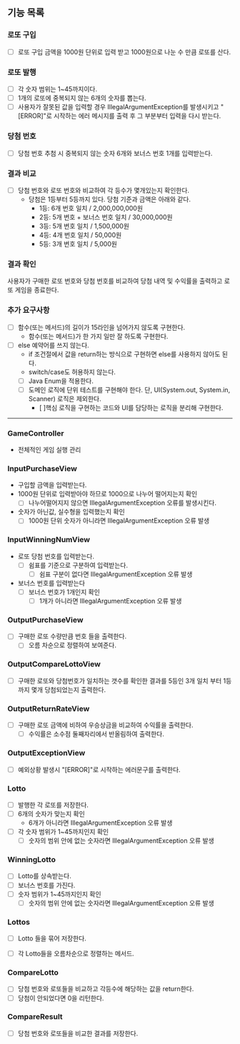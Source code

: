 ## 기능 목록

### 로또 구입
- [ ] 로또 구입 금액을 1000원 단위로 입력 받고 1000원으로 나눈 수 만큼 로또를 산다.

### 로또 발행
- [ ] 각 숫자 범위는 1~45까지이다.
- [ ] 1개의 로또에 중복되지 않는 6개의 숫자를 뽑는다.
- [ ] 사용자가 잘못된 값을 입력할 경우 IllegalArgumentException를 발생시키고 "[ERROR]"로 시작하는 에러 메시지를 출력 후 그 부분부터 입력을 다시 받는다.

### 당첨 번호
- [ ] 당첨 번호 추첨 시 중복되지 않는 숫자 6개와 보너스 번호 1개를 입력받는다.

### 결과 비교
- [ ] 당첨 번호와 로또 번호와 비교하여 각 등수가 몇개있는지 확인한다.
    - 당첨은 1등부터 5등까지 있다. 당첨 기준과 금액은 아래와 같다.
        - 1등: 6개 번호 일치 / 2,000,000,000원
        - 2등: 5개 번호 + 보너스 번호 일치 / 30,000,000원
        - 3등: 5개 번호 일치 / 1,500,000원
        - 4등: 4개 번호 일치 / 50,000원
        - 5등: 3개 번호 일치 / 5,000원

### 결과 확인
사용자가 구매한 로또 번호와 당첨 번호를 비교하여 당첨 내역 및 수익률을 출력하고 로또 게임을 종료한다.


### 추가 요구사항
-[ ] 함수(또는 메서드)의 길이가 15라인을 넘어가지 않도록 구현한다.
    - 함수(또는 메서드)가 한 가지 일만 잘 하도록 구현한다.
-[ ] else 예약어를 쓰지 않는다.
    -  if 조건절에서 값을 return하는 방식으로 구현하면 else를 사용하지 않아도 된다.
    - switch/case도 허용하지 않는다.
    - [ ] Java Enum을 적용한다.
    - [ ] 도메인 로직에 단위 테스트를 구현해야 한다. 단, UI(System.out, System.in, Scanner) 로직은 제외한다.
      - [ ]핵심 로직을 구현하는 코드와 UI를 담당하는 로직을 분리해 구현한다.


---

### GameController
- 전체적인 게임 실행 관리

### InputPurchaseView
- 구입할 금액을 입력받는다.
- 1000원 단위로 입력받아야 하므로 1000으로 나누어 떨어지는지 확인
    -[ ] 나누어떨어지지 않으면 IllegalArgumentException 오류를 발생시킨다.
- 숫자가 아닌값, 실수형을 입력했는지 확인
    -[ ] 1000원 단위 숫자가 아니라면 IllegalArgumentException 오류 발생

### InputWinningNumView
- 로또 당첨 번호를 입력받는다.
    - [ ] 쉼표를 기준으로 구분하여 입력받는다.
        - [ ] 쉼표 구분이 없다면 IllegalArgumentException 오류 발생

- 보너스 번호를 입력받는다
    -[ ] 보너스 번호가 1개인지 확인
        -[ ] 1개가 아니라면 IllegalArgumentException 오류 발생

### OutputPurchaseView
- [ ] 구매한 로또 수량만큼 번호 들을 출력한다.
    - [ ] 오름 차순으로 정렬하여 보여준다.

### OutputCompareLottoView
- [ ] 구매한 로또와 당첨번호가 일치하는 갯수를 확인한 결과를 5등인 3개 일치 부터 1등까지 몇개 당첨되었는지 출력한다.

### OutputReturnRateView
-[ ] 구매한 로또 금액에 비하여 우승상금을 비교하여 수익률을 출력한다.
    -[ ] 수익률은 소수점 둘째자리에서 반올림하여 출력한다.

### OutputExceptionView
-[ ] 예외상황 발생시  "[ERROR]"로 시작하는 에러문구를 출력한다.

### Lotto
-[ ] 발행한 각 로또를 저장한다.
- [ ] 6개의 숫자가 맞는지 확인
  - 6개가 아니라면 IllegalArgumentException 오류 발생
-[ ] 각 숫자 범위가 1~45까지인지 확인
    - [ ] 숫자의 범위 안에 없는 숫자라면 IllegalArgumentException 오류 발생

### WinningLotto
-[ ] Lotto를 상속받는다.
-[ ] 보너스 번호를 가진다.
-[ ] 숫자 범위가 1~45까지인지 확인
    - [ ] 숫자의 범위 안에 없는 숫자라면 IllegalArgumentException 오류 발생

### Lottos
-[ ] Lotto 들을 묶어 저장한다.
-[ ] 각 Lotto들을 오름차순으로 정렬하는 메서드.



### CompareLotto
-[ ] 당첨 번호와 로또들을 비교하고 각등수에 해당하는 값을 return한다.
-[ ] 당첨이 안되었다면 0을 리턴한다.

### CompareResult
-[ ] 당첨 번호와 로또들을 비교한 결과를 저장한다. 
